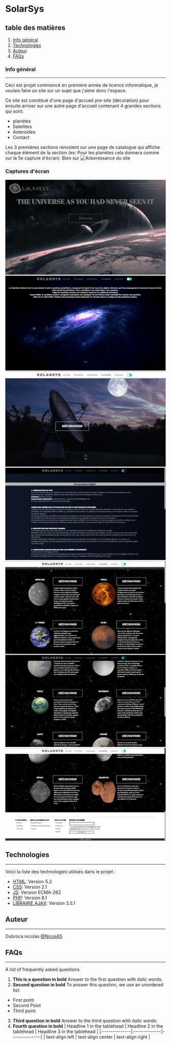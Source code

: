# SolarSys
## table des matières
1. [Info général](#Info-général)
2. [Technologies](#technologies)
3. [Auteur](#Auteur)
4. [FAQs](#faqs)
### Info général
***
Ceci est projet commencé en première année de licence informatique, je voulais faire un site sur un sujet que j'aime donc l'espace.

Ce site est constitué d'une page d'accueil pre-site (décoration) pour ensuite arriver sur une autre page d'accueil contenant 4 grandes sections qui sont:

- planètes
- Satellites
- Asteroides
- Contact

Les 3 premières sections renvoient sur une page de catalogue qui affiche chaque élément de la section (ex: Pour les planètes cela donnera comme sur la 5e capture d'écran).
Bien sur 
![Arboressance du site](ressources/screen/screen.PNG)
### Captures d'écran
![Page Index(première page)](ressources/screen/screen1.PNG)
![Page d'accueil](ressources/screen/screen2.PNG)
![Page d'accueil partie satellite](ressources/screen/screen3.PNG)
![Page mention légale (mode sombre)](ressources/screen/screen4.PNG)
![Page catalogue planètes (mode clair)](ressources/screen/screen5.PNG)
![Page catalogue satellites (mode sombre)](ressources/screen/screen6.PNG)
![Page catalogue asteroides (mode clair)](ressources/screen/screen7.PNG)
## Technologies
***
Voici la liste des technologies utilisés dans le projet :
* [HTML](https://en.wikipedia.org/wiki/HTML): Version 5.2
* [CSS](https://en.wikipedia.org/wiki/CSS): Version 2.1
* [JS](https://en.wikipedia.org/wiki/JavaScript): Version ECMA-262
* [PHP](https://www.php.net/downloads.php): Version 8.1
* [LIBRAIRIE AJAX](https://example.com): Version 3.5.1
## Auteur
***
Dubroca nicolas [@Nicos65](https://github.com/Nicos65)
## FAQs
***
A list of frequently asked questions
1. **This is a question in bold**
Answer to the first question with _italic words_. 
2. __Second question in bold__ 
To answer this question, we use an unordered list:
* First point
* Second Point
* Third point
3. **Third question in bold**
Answer to the third question with *italic words*.
4. **Fourth question in bold**
| Headline 1 in the tablehead | Headline 2 in the tablehead | Headline 3 in the tablehead |
|:--------------|:-------------:|--------------:|
| text-align left | text-align center | text-align right |
 
